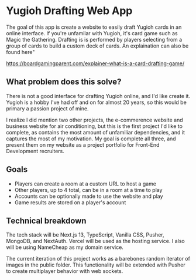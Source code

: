 # Yugioh Drafting Web App

The goal of this app is create a website to easily draft Yugioh cards in an online interface. If you're unfamilar with Yugioh, it's card game such as Magic the Gathering. Drafting is is performed by players selecting from a group of cards to build a custom deck of cards. An explaination can also be found here"

https://boardgamingparent.com/explainer-what-is-a-card-drafting-game/

## What problem does this solve?

There is not a good interface for drafting Yugioh online, and I'd like create it. Yugioh is a hobby I've had off and on for almost 20 years, so this would be primary a passion project of mine.

I realize I did mention two other projects, the e-commerence website and business website for air conditioning, but this is the first project I'd like to complete, as contains the most amount of unfamiliar dependencies, and it captures the most of my motivation. My goal is complete all three, and present them on my website as a project portfolio for Front-End Development recruiters.

## Goals

- Players can create a room at a custom URL to host a game
- Other players, up to 4 total, can be in a room at a time to play
- Accounts can be optionally made to use the website and play
- Game results are stored on a player's account

## Technical breakdown

The tech stack will be Next.js 13, TypeScript, Vanilla CSS, Pusher, MongoDB, and NextAuth. Vercel will be used as the hosting service. I also will be using NameCheap as my domain service.

The current iteration of this project works as a barebones random iterator of images in the public folder. This functionality will be extended with Pusher to create multiplayer behavior with web sockets.

